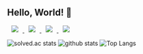  ## Hello, World! 👋

<div>
 <a href="https://url.kr/nij6q2" target="_blank">    
      <img 
         src="https://img.shields.io/badge/Notion-404040?style=for-the-badge&logo=notion&logoColor=white"
          style="height : auto; margin-left : 10px; margin-right : 10px;"/>
 </a>
   <a href="https://discord.com/users/536079116450004993" target="_blank">    
    <img 
        src="https://img.shields.io/badge/Discord-7289da?style=for-the-badge&logo=discord&logoColor=white"
        style="height : auto; margin-left : 10px; margin-right : 10px;"/>
</a>
    
<a href="https://www.instagram.com/1ave.n/" target="_blank">
    <img 
        src="https://img.shields.io/badge/Instagram-eb347a?style=for-the-badge&logo=instagram&logoColor=white"
        style="height : auto; margin-left : 10px; margin-right : 10px;"/>
</a>
<a href="mailto:"pllo13551@gmail.com">    
    <img 
       src="https://img.shields.io/badge/gmail-d6290b?style=for-the-badge&logo=gmail&logoColor=white"
        style="height : auto; margin-left : 10px; margin-right : 10px;"/>
</a>
</div>
<p>
 
  <!--  
I am LAVEN, a 16-year-old developer who wants to become a full-stack engineer specializing in front-end development. I make it my mission to develop pixel-perfect websites or applications with user-centered design that runs very fast.-->

<!--Want to know more about me? <a href="">Check out my portfolio.</a>
<br>
</p>
<h2>📈 Stats</h2>-->

![solved.ac stats](https://github-readme-solvedac.hyp3rflow.vercel.app/api/?handle=laven)
![github stats](https://github-readme-stats.vercel.app/api?username=l4ven)
![Top Langs](https://github-readme-stats.vercel.app/api/top-langs/?username=l4ven)


     
                                     

